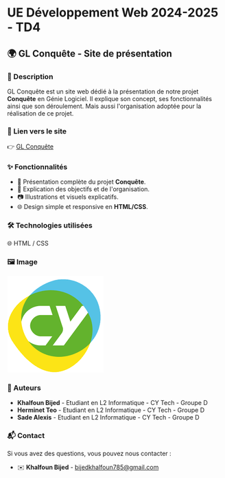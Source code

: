 # UE Développement Web 2024-2025 - TD4

## 🌍 GL Conquête - Site de présentation

### 📝 Description
GL Conquête est un site web dédié à la présentation de notre projet **Conquête** en Génie Logiciel.
Il explique son concept, ses fonctionnalités ainsi que son déroulement. Mais aussi l'organisation adoptée pour la réalisation de ce projet.

### 🔗 Lien vers le site
👉 [GL Conquête](https://gladiaxis.github.io/khalfoun-bijed.cyu/)

### ✨ Fonctionnalités
- 📌 Présentation complète du projet **Conquête**.
- 📖 Explication des objectifs et de l'organisation.
- 📷 Illustrations et visuels explicatifs.
- 🌐 Design simple et responsive en **HTML/CSS**.

### 🛠️ Technologies utilisées
🌐 HTML / CSS

### 🖼️ Image
![Logo de CY Cergy Paris Université](images/CY_Cergy_Paris_Universite_-_Logo.png)

### 👥 Auteurs
- **Khalfoun Bijed** - Etudiant en L2 Informatique - CY Tech - Groupe D
- **Herminet Teo** - Etudiant en L2 Informatique - CY Tech - Groupe D
- **Sade Alexis** - Etudiant en L2 Informatique - CY Tech - Groupe D

### 📬 Contact
Si vous avez des questions, vous pouvez nous contacter :
- ✉️ **Khalfoun Bijed** - [bijedkhalfoun785@gmail.com](mailto:bijedkhalfoun785@gmail.com)
